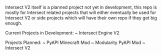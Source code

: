 Intersect V2 itself is a planned project not yet in development, this repo is mostly for Intersect related projects that will either eventually be used for Intersect V2 or side projects which will have their own repo if they get big enough.

Current Projects in Development:
~ Intersect Engine V2

Projects Planned:
~ PyAPI Minecraft Mod
~ Modularity PyAPI Mod
~ Intersect V2